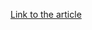 [Link to the article](https://thehackernews.com/2025/07/cisa-adds-four-critical-vulnerabilities.html)

